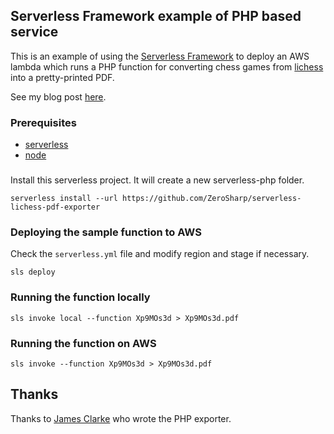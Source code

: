 ## Serverless Framework example of PHP based service

This is an example of using the [Serverless Framework](http://serverless.com) to deploy an AWS lambda which runs a PHP function for converting chess games from [lichess](http://lichess.org) into a pretty-printed PDF. 

See my blog post [here](http://blog.zerosharp.com/a-concrete-php-serverless-example/).

### Prerequisites
- [serverless](https://serverless.com/)
- [node](https://nodejs.org)

###

Install this serverless project. It will create a new serverless-php folder.
```shell
serverless install --url https://github.com/ZeroSharp/serverless-lichess-pdf-exporter
```

### Deploying the sample function to AWS

Check the `serverless.yml` file and modify region and stage if necessary.
```shell
sls deploy
```

### Running the function locally

```shell
sls invoke local --function Xp9MOs3d > Xp9MOs3d.pdf
```

### Running the function on AWS

```shell
sls invoke --function Xp9MOs3d > Xp9MOs3d.pdf
```

## Thanks ##

Thanks to [James Clarke](https://github.com/clarkerubber/lichessPDFExporter) who wrote the PHP exporter.

